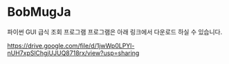 # BobMugJa
파이썬 GUI 급식 조회 프로그램
프로그램은 아래 링크에서 다운로드 하실 수 있습니다.

https://drive.google.com/file/d/1jwWp0LPYl-nUH7xpSlChgjUJUQ8718rx/view?usp=sharing
